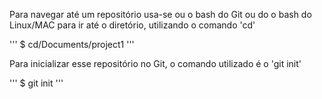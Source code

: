 Para navegar até um repositório usa-se ou o bash do Git ou do o bash do Linux/MAC para ir até o diretório, utilizando o comando 'cd'

'''
$ cd/Documents/project1
'''

Para inicializar esse repositório no Git, o comando utilizado é o 'git init'

'''
$ git init
'''
